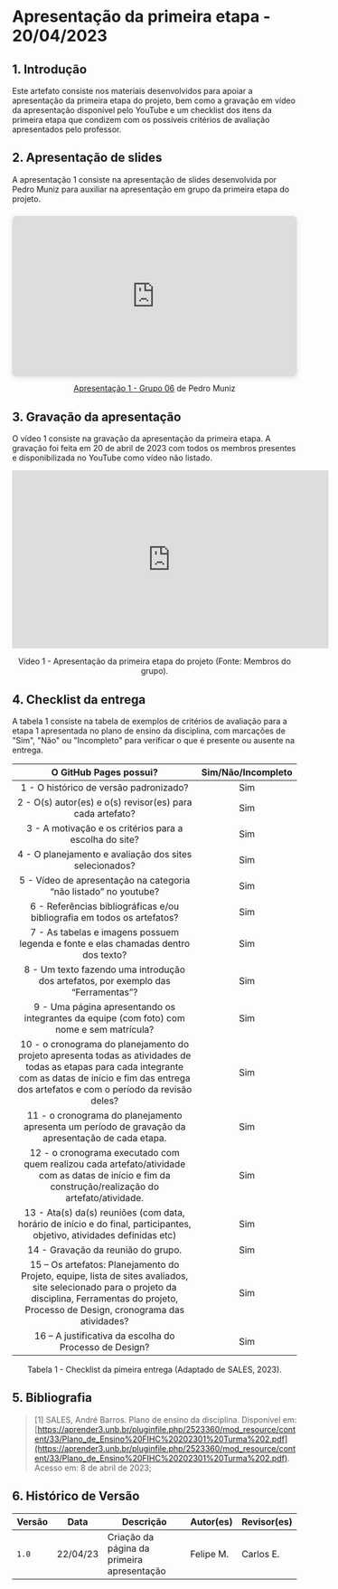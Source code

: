 # Apresentação da primeira etapa - 20/04/2023

## 1. Introdução

Este artefato consiste nos materiais desenvolvidos para apoiar a apresentação da primeira etapa do projeto, bem como a gravação em vídeo da apresentação disponível pelo YouTube e um checklist dos itens da primeira etapa que condizem com os possíveis critérios de avaliação apresentados pelo professor.

## 2. Apresentação de slides

A apresentação 1 consiste na apresentação de slides desenvolvida por Pedro Muniz para auxiliar na apresentação em grupo da primeira etapa do projeto. 

<center>

<div style="position: relative; width: 100%; height: 0; padding-top: 56.2500%;
 padding-bottom: 0; box-shadow: 0 2px 8px 0 rgba(63,69,81,0.16); margin-top: 1.6em; margin-bottom: 0.9em; overflow: hidden;
 border-radius: 8px; will-change: transform;">
  <iframe loading="lazy" style="position: absolute; width: 100%; height: 100%; top: 0; left: 0; border: none; padding: 0;margin: 0;"
    src="https:&#x2F;&#x2F;www.canva.com&#x2F;design&#x2F;DAFgkj3DXA4&#x2F;view?embed" allowfullscreen="allowfullscreen" allow="fullscreen">
  </iframe>
</div>
<a href="https:&#x2F;&#x2F;www.canva.com&#x2F;design&#x2F;DAFgkj3DXA4&#x2F;view?utm_content=DAFgkj3DXA4&amp;utm_campaign=designshare&amp;utm_medium=embeds&amp;utm_source=link" target="_blank" rel="noopener">Apresentação 1 - Grupo 06</a> de Pedro Muniz

</center>

## 3. Gravação da apresentação

O vídeo 1 consiste na gravação da apresentação da primeira etapa. A gravação foi feita em 20 de abril de 2023 com todos os membros presentes e disponibilizada no YouTube como vídeo não listado.

<center>

<iframe width="560" height="315" src="https://www.youtube.com/embed/ci--C5zWhYk" title="YouTube video player" frameborder="0" allow="accelerometer; autoplay; clipboard-write; encrypted-media; gyroscope; picture-in-picture; web-share" allowfullscreen></iframe>


Vídeo 1 - Apresentação da primeira etapa do projeto (Fonte: Membros do grupo).
</center>

## 4. Checklist da entrega

A tabela 1 consiste na tabela de exemplos de critérios de avaliação para a etapa 1 apresentada no plano de ensino da disciplina, com marcações de "Sim", "Não" ou "Incompleto" para verificar o que é presente ou ausente na entrega.

<center>

|**O GitHub Pages possui?**|**Sim/Não/Incompleto**|
|:------------------------:|:--------------------:|
|1 - O histórico de versão padronizado?| Sim |
|2 - O(s) autor(es) e o(s) revisor(es) para cada artefato?| Sim |
|3 - A motivação e os critérios para a escolha do site?| Sim |
|4 - O planejamento e avaliação dos sites selecionados?| Sim |
|5 - Vídeo de apresentação na categoria “não listado” no youtube?| Sim |
|6 - Referências bibliográficas e/ou bibliografia em todos os artefatos?| Sim |
|7 - As tabelas e imagens possuem legenda e fonte e elas chamadas dentro dos texto?| Sim |
|8 - Um texto fazendo uma introdução dos artefatos, por exemplo das “Ferramentas”?| Sim |
|9 - Uma página apresentando os integrantes da equipe (com foto) com nome e sem matrícula?| Sim |
|10 - o cronograma do planejamento do projeto apresenta todas as atividades de todas as etapas para cada integrante com as datas de início e fim das entrega dos artefatos e com o período da revisão deles?| Sim |
|11 - o cronograma do planejamento apresenta um período de gravação da apresentação de cada etapa.| Sim |
|12 - o cronograma executado com quem realizou cada artefato/atividade com as datas de início e fim da construção/realização do artefato/atividade.| Sim |
|13 - Ata(s) da(s) reuniões (com data, horário de início e do final, participantes, objetivo, atividades definidas etc)| Sim |
|14 - Gravação da reunião do grupo.| Sim |
|15 – Os artefatos: Planejamento do Projeto, equipe, lista de sites avaliados, site selecionado para o projeto da disciplina, Ferramentas do projeto, Processo de Design, cronograma das atividades?| Sim |
|16 – A justificativa da escolha do Processo de Design?| Sim |

Tabela 1 - Checklist da pimeira entrega (Adaptado de SALES, 2023).

</center>

## 5. Bibliografia

> [1] SALES, André Barros. Plano de ensino da disciplina. Disponível em: [https://aprender3.unb.br/pluginfile.php/2523360/mod_resource/content/33/Plano_de_Ensino%20FIHC%20202301%20Turma%202.pdf](https://aprender3.unb.br/pluginfile.php/2523360/mod_resource/content/33/Plano_de_Ensino%20FIHC%20202301%20Turma%202.pdf). Acesso em: 8 de abril de 2023;

## 6. Histórico de Versão

|  Versão  |   Data   |                      Descrição          |    Autor(es)   |  Revisor(es)  |
| -------- | -------- | --------------------------------------- | -------------- | ------------- |
|  `1.0`   | 22/04/23 | Criação da página da primeira apresentação | Felipe M. |  Carlos E. |
